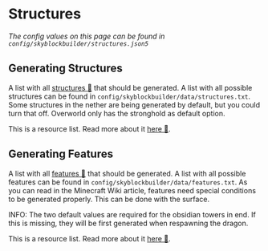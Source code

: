 # Structures
*The config values on this page can be found in `config/skyblockbuilder/structures.json5`*

## Generating Structures
A list with all [structures 🔗](https://minecraft.fandom.com/wiki/Generated_structures) that should be generated. A list
with all possible structures can be found in `config/skyblockbuilder/data/structures.txt`. Some structures in the nether
are being generated by default, but you could turn that off. Overworld only has the stronghold as default option.

This is a resource list. Read more about it [here 🔗](https://moddingx.org/libx/org/moddingx/libx/util/data/ResourceList.html#use_resource_lists_in_configs).

## Generating Features
A list with all [features 🔗](https://minecraft.fandom.com/wiki/Configured_feature) that should be generated. A list
with all possible features can be found in `config/skyblockbuilder/data/features.txt`. As you can read in the Minecraft 
Wiki article, features need special conditions to be generated properly. This can be done with the surface.

INFO: The two default values are required for the obsidian towers in end. If this is missing, they will be first 
generated when respawning the dragon.

This is a resource list. Read more about it [here 🔗](https://moddingx.org/libx/org/moddingx/libx/util/data/ResourceList.html#use_resource_lists_in_configs).
